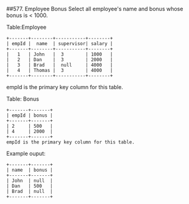 ##577. Employee Bonus
Select all employee's name and bonus whose bonus is < 1000.

Table:Employee
<pre><code>+-------+--------+-----------+--------+
| empId |  name  | supervisor| salary |
+-------+--------+-----------+--------+
|   1   | John   |  3        | 1000   |
|   2   | Dan    |  3        | 2000   |
|   3   | Brad   |  null     | 4000   |
|   4   | Thomas |  3        | 4000   |
+-------+--------+-----------+--------+</code></pre>

empId is the primary key column for this table.

Table: Bonus
<pre><code>+-------+-------+
| empId | bonus |
+-------+-------+
| 2     | 500   |
| 4     | 2000  |
+-------+-------+
empId is the primary key column for this table.</code></pre>

Example ouput:
<pre><code>+-------+-------+
| name  | bonus |
+-------+-------+
| John  | null  |
| Dan   | 500   |
| Brad  | null  |
+-------+-------+</code></pre>


